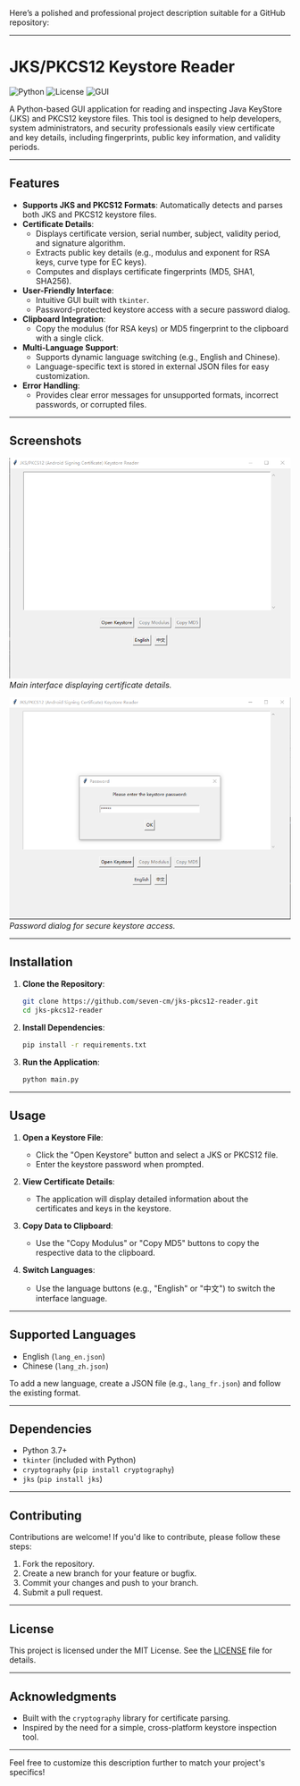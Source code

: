 Here’s a polished and professional project description suitable for a GitHub repository:

---

# JKS/PKCS12 Keystore Reader

![Python](https://img.shields.io/badge/Python-3.7%2B-blue)
![License](https://img.shields.io/badge/License-MIT-green)
![GUI](https://img.shields.io/badge/GUI-Tkinter-orange)

A Python-based GUI application for reading and inspecting Java KeyStore (JKS) and PKCS12 keystore files. This tool is designed to help developers, system administrators, and security professionals easily view certificate and key details, including fingerprints, public key information, and validity periods.

---

## Features

- **Supports JKS and PKCS12 Formats**: Automatically detects and parses both JKS and PKCS12 keystore files.
- **Certificate Details**:
  - Displays certificate version, serial number, subject, validity period, and signature algorithm.
  - Extracts public key details (e.g., modulus and exponent for RSA keys, curve type for EC keys).
  - Computes and displays certificate fingerprints (MD5, SHA1, SHA256).
- **User-Friendly Interface**:
  - Intuitive GUI built with `tkinter`.
  - Password-protected keystore access with a secure password dialog.
- **Clipboard Integration**:
  - Copy the modulus (for RSA keys) or MD5 fingerprint to the clipboard with a single click.
- **Multi-Language Support**:
  - Supports dynamic language switching (e.g., English and Chinese).
  - Language-specific text is stored in external JSON files for easy customization.
- **Error Handling**:
  - Provides clear error messages for unsupported formats, incorrect passwords, or corrupted files.

---

## Screenshots

![Screenshot 1](screenshots/1-1.png)  
*Main interface displaying certificate details.*

![Screenshot 2](screenshots/1-2.png)  
*Password dialog for secure keystore access.*

---

## Installation

1. **Clone the Repository**:
   ```bash
   git clone https://github.com/seven-cm/jks-pkcs12-reader.git
   cd jks-pkcs12-reader
   ```

2. **Install Dependencies**:
   ```bash
   pip install -r requirements.txt
   ```

3. **Run the Application**:
   ```bash
   python main.py
   ```

---

## Usage

1. **Open a Keystore File**:
   - Click the "Open Keystore" button and select a JKS or PKCS12 file.
   - Enter the keystore password when prompted.

2. **View Certificate Details**:
   - The application will display detailed information about the certificates and keys in the keystore.

3. **Copy Data to Clipboard**:
   - Use the "Copy Modulus" or "Copy MD5" buttons to copy the respective data to the clipboard.

4. **Switch Languages**:
   - Use the language buttons (e.g., "English" or "中文") to switch the interface language.

---

## Supported Languages

- English (`lang_en.json`)
- Chinese (`lang_zh.json`)

To add a new language, create a JSON file (e.g., `lang_fr.json`) and follow the existing format.

---

## Dependencies

- Python 3.7+
- `tkinter` (included with Python)
- `cryptography` (`pip install cryptography`)
- `jks` (`pip install jks`)

---

## Contributing

Contributions are welcome! If you'd like to contribute, please follow these steps:

1. Fork the repository.
2. Create a new branch for your feature or bugfix.
3. Commit your changes and push to your branch.
4. Submit a pull request.

---

## License

This project is licensed under the MIT License. See the [LICENSE](LICENSE) file for details.

---

## Acknowledgments

- Built with the `cryptography` library for certificate parsing.
- Inspired by the need for a simple, cross-platform keystore inspection tool.

---



Feel free to customize this description further to match your project's specifics!